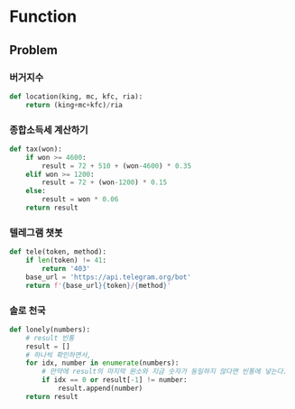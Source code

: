 # Function

## Problem

### 버거지수

```python
def location(king, mc, kfc, ria):
    return (king+mc+kfc)/ria
```



### 종합소득세 계산하기

```python
def tax(won):
    if won >= 4600:
        result = 72 + 510 + (won-4600) * 0.35
    elif won >= 1200:
        result = 72 + (won-1200) * 0.15
    else:
        result = won * 0.06
    return result
```



### 텔레그램 챗봇

```python
def tele(token, method):
    if len(token) != 41:
        return '403'
    base_url = 'https://api.telegram.org/bot'
    return f'{base_url}{token}/{method}'
```



### 솔로 천국

```python
def lonely(numbers):
    # result 빈통
    result = []
    # 하나씩 확인하면서,
    for idx, number in enumerate(numbers):
        # 만약에 result의 마지막 원소와 지금 숫자가 동일하지 않다면 빈통에 넣는다.
        if idx == 0 or result[-1] != number:
            result.append(number)
    return result
```

